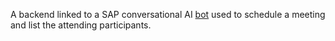 A backend linked to a SAP conversational AI [bot](https://cai.tools.sap/ghoul/meeting-bot) used to schedule a meeting and list the attending participants.
